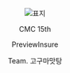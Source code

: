 <div align="center">

![표지](https://github.com/CMC-ReviewInsure/.github/assets/69569809/d6fcff10-63bb-4404-b5cd-67330d8d06e6)


CMC 15th

PreviewInsure

Team. 고구마맛탕

</div>
